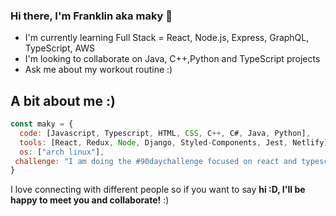 ### Hi there, I'm Franklin aka maky 👋
- I'm currently learning Full Stack = React, Node.js, Express, GraphQL, TypeScript, AWS
- I'm looking to collaborate on Java, C++,Python and TypeScript projects
- Ask me about my workout routine :)

## A bit about me :)

```javascript
const maky = {
  code: [Javascript, Typescript, HTML, CSS, C++, C#, Java, Python],
  tools: [React, Redux, Node, Django, Styled-Components, Jest, Netlify],
  os: ["arch linux"],
 challenge: "I am doing the #90daychallenge focused on react and typescript"
}
```
I love connecting with different people</b> so if you want to say <b>hi :D, I'll be happy to meet you and collaborate!</b> :)</em>
<!--
**makyfj/makyfj** is a ✨ _special_ ✨ repository because its `README.md` (this file) appears on your GitHub profile.

Here are some ideas to get you started:

- 🔭 I’m currently working on ...
- 🌱 I’m currently learning ...
- 👯 I’m looking to collaborate on ...
- 🤔 I’m looking for help with ...
- 💬 Ask me about ...
- 📫 How to reach me: ...
- 😄 Pronouns: ...
- ⚡ Fun fact: ...
-->
